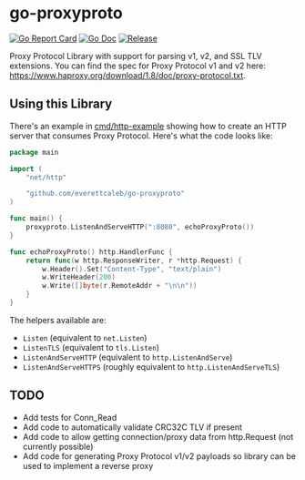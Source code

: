 # go-proxyproto

[![Go Report Card](https://goreportcard.com/badge/github.com/everettcaleb/go-proxyproto?style=flat-square)](https://goreportcard.com/report/github.com/everettcaleb/go-proxyproto)
[![Go Doc](https://img.shields.io/badge/godoc-reference-blue.svg?style=flat-square)](http://godoc.org/github.com/everettcaleb/go-proxyproto)
[![Release](https://img.shields.io/github/release/everettcaleb/go-proxyproto.svg?style=flat-square)](https://github.com/everettcaleb/go-proxyproto/releases/latest)

Proxy Protocol Library with support for parsing v1, v2, and SSL TLV extensions. You can find the spec for Proxy Protocol v1 and v2 here: https://www.haproxy.org/download/1.8/doc/proxy-protocol.txt.

## Using this Library
There's an example in [cmd/http-example](cmd/http-example) showing how to create an HTTP server that consumes Proxy Protocol. Here's what the code looks like:

```go
package main

import (
	"net/http"

	"github.com/everettcaleb/go-proxyproto"
)

func main() {
	proxyproto.ListenAndServeHTTP(":8080", echoProxyProto())
}

func echoProxyProto() http.HandlerFunc {
	return func(w http.ResponseWriter, r *http.Request) {
		w.Header().Set("Content-Type", "text/plain")
		w.WriteHeader(200)
		w.Write([]byte(r.RemoteAddr + "\n\n"))
	}
}
```

The helpers available are:

- `Listen` (equivalent to `net.Listen`)
- `ListenTLS` (equivalent to `tls.Listen`)
- `ListenAndServeHTTP` (equivalent to `http.ListenAndServe`)
- `ListenAndServeHTTPS` (roughly equivalent to `http.ListenAndServeTLS`)

## TODO
- Add tests for Conn_Read
- Add code to automatically validate CRC32C TLV if present
- Add code to allow getting connection/proxy data from http.Request (not currently possible)
- Add code for generating Proxy Protocol v1/v2 payloads so library can be used to implement a reverse proxy
